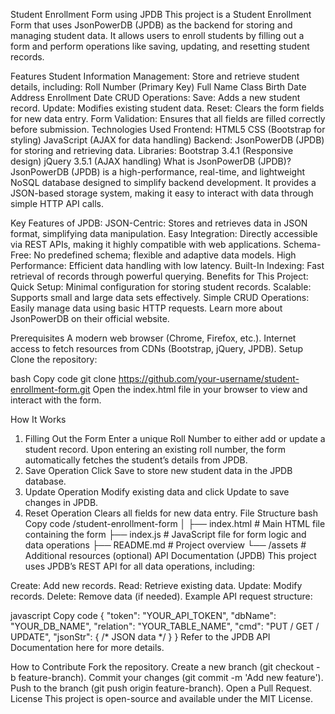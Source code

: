 Student Enrollment Form using JPDB
This project is a Student Enrollment Form that uses JsonPowerDB (JPDB) as the backend for storing and managing student data. It allows users to enroll students by filling out a form and perform operations like saving, updating, and resetting student records.

Features
Student Information Management: Store and retrieve student details, including:
Roll Number (Primary Key)
Full Name
Class
Birth Date
Address
Enrollment Date
CRUD Operations:
Save: Adds a new student record.
Update: Modifies existing student data.
Reset: Clears the form fields for new data entry.
Form Validation: Ensures that all fields are filled correctly before submission.
Technologies Used
Frontend:
HTML5
CSS (Bootstrap for styling)
JavaScript (AJAX for data handling)
Backend: JsonPowerDB (JPDB) for storing and retrieving data.
Libraries:
Bootstrap 3.4.1 (Responsive design)
jQuery 3.5.1 (AJAX handling)
What is JsonPowerDB (JPDB)?
JsonPowerDB (JPDB) is a high-performance, real-time, and lightweight NoSQL database designed to simplify backend development. It provides a JSON-based storage system, making it easy to interact with data through simple HTTP API calls.

Key Features of JPDB:
JSON-Centric: Stores and retrieves data in JSON format, simplifying data manipulation.
Easy Integration: Directly accessible via REST APIs, making it highly compatible with web applications.
Schema-Free: No predefined schema; flexible and adaptive data models.
High Performance: Efficient data handling with low latency.
Built-In Indexing: Fast retrieval of records through powerful querying.
Benefits for This Project:
Quick Setup: Minimal configuration for storing student records.
Scalable: Supports small and large data sets effectively.
Simple CRUD Operations: Easily manage data using basic HTTP requests.
Learn more about JsonPowerDB on their official website.

Prerequisites
A modern web browser (Chrome, Firefox, etc.).
Internet access to fetch resources from CDNs (Bootstrap, jQuery, JPDB).
Setup
Clone the repository:

bash
Copy code
git clone https://github.com/your-username/student-enrollment-form.git
Open the index.html file in your browser to view and interact with the form.

How It Works
1. Filling Out the Form
Enter a unique Roll Number to either add or update a student record.
Upon entering an existing roll number, the form automatically fetches the student’s details from JPDB.
2. Save Operation
Click Save to store new student data in the JPDB database.
3. Update Operation
Modify existing data and click Update to save changes in JPDB.
4. Reset Operation
Clears all fields for new data entry.
File Structure
bash
Copy code
/student-enrollment-form
│
├── index.html           # Main HTML file containing the form
├── index.js             # JavaScript file for form logic and data operations
├── README.md            # Project overview
└── /assets              # Additional resources (optional)
API Documentation (JPDB)
This project uses JPDB’s REST API for all data operations, including:

Create: Add new records.
Read: Retrieve existing data.
Update: Modify records.
Delete: Remove data (if needed).
Example API request structure:

javascript
Copy code
{
   "token": "YOUR_API_TOKEN",
   "dbName": "YOUR_DB_NAME",
   "relation": "YOUR_TABLE_NAME",
   "cmd": "PUT / GET / UPDATE",
   "jsonStr": { /* JSON data */ }
}
Refer to the JPDB API Documentation here for more details.

How to Contribute
Fork the repository.
Create a new branch (git checkout -b feature-branch).
Commit your changes (git commit -m 'Add new feature').
Push to the branch (git push origin feature-branch).
Open a Pull Request.
License
This project is open-source and available under the MIT License.

